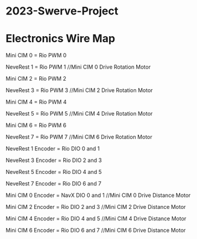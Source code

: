 # 2023-Swerve-Project


# Electronics Wire Map

Mini CIM 0 = Rio PWM 0 

NeveRest 1 = Rio PWM 1 //Mini CIM 0 Drive Rotation Motor

Mini CIM 2 = Rio PWM 2 

NeveRest 3 = Rio PWM 3 //Mini CIM 2 Drive Rotation Motor

Mini CIM 4 = Rio PWM 4 

NeveRest 5 = Rio PWM 5 //Mini CIM 4 Drive Rotation Motor

Mini CIM 6 = Rio PWM 6 

NeveRest 7 = Rio PWM 7 //Mini CIM 6 Drive Rotation Motor

NeveRest 1 Encoder = Rio DIO 0 and 1 

NeveRest 3 Encoder = Rio DIO 2 and 3 

NeveRest 5 Encoder = Rio DIO 4 and 5 

NeveRest 7 Encoder = Rio DIO 6 and 7 

Mini CIM 0 Encoder = NavX DIO 0 and 1 //Mini CIM 0 Drive Distance Motor

Mini CIM 2 Encoder = Rio DIO 2 and 3 //Mini CIM 2 Drive Distance Motor

Mini CIM 4 Encoder = Rio DIO 4 and 5 //Mini CIM 4 Drive Distance Motor

Mini CIM 6 Encoder = Rio DIO 6 and 7 //Mini CIM 6 Drive Distance Motor

